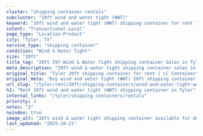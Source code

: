 ```yaml
---
cluster: "shipping container rentals"
subcluster: "20ft wind and water tight (WWT)"
keyword: "20ft wind and water tight (WWT) shipping container for rent Tyler, TX"
intent: "Transactional-Local"
page_type: "Location-Product"
city: "Tyler, TX"
service_type: "shipping container"
condition: "Wind & Water Tight"
size: "20ft"
title_tag: "20ft I97 Wind & Water Tight shipping container Sales in Tyler | LC Container"
meta_description: "20ft wind & water tight shipping container sales in Tyler. Fast delivery, competitive pricing. Serving shipping containers area. Quote ID: 2O0. Call (214) 524-4168 for your free quote today."
original_title: "Tyler 20ft shipping container for rent | LC Container"
original_meta: "Buy wind and water tight (WWT) 20ft shipping container rent with local delivery in Tyler, TX. LC Container — local Since 2003. Request a fast quote today."
url_slug: "/tyler/rent/20ft/shipping-containers/wind-and-water-tight-wwt"
h1: "Rent 20ft wind and water tight (WWT) shipping container in Tyler"
internal_links: "/tyler/shipping-containers/rentals"
priority: 3
notes: "3"
noindex: true
image_alt: "20ft wind & water tight shipping container available for delivery in Tyler"
last_updated: "2025-10-21"
---
```


<!-- TODO: Add unique city/inventory copy, images, and internal links here. -->
